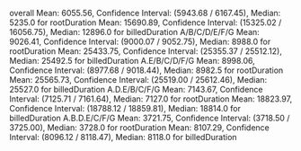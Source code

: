 overall
Mean: 6055.56, Confidence Interval: (5943.68 / 6167.45), Median: 5235.0 for rootDuration
Mean: 15690.89, Confidence Interval: (15325.02 / 16056.75), Median: 12896.0 for billedDuration
A/B/C/D/E/F/G
Mean: 9026.41, Confidence Interval: (9000.07 / 9052.75), Median: 8988.0 for rootDuration
Mean: 25433.75, Confidence Interval: (25355.37 / 25512.12), Median: 25492.5 for billedDuration
A.E/B/C/D/F/G
Mean: 8998.06, Confidence Interval: (8977.68 / 9018.44), Median: 8982.5 for rootDuration
Mean: 25565.73, Confidence Interval: (25519.00 / 25612.46), Median: 25527.0 for billedDuration
A.D.E/B/C/F/G
Mean: 7143.67, Confidence Interval: (7125.71 / 7161.64), Median: 7127.0 for rootDuration
Mean: 18823.97, Confidence Interval: (18788.12 / 18859.81), Median: 18814.0 for billedDuration
A.B.D.E/C/F/G
Mean: 3721.75, Confidence Interval: (3718.50 / 3725.00), Median: 3728.0 for rootDuration
Mean: 8107.29, Confidence Interval: (8096.12 / 8118.47), Median: 8118.0 for billedDuration